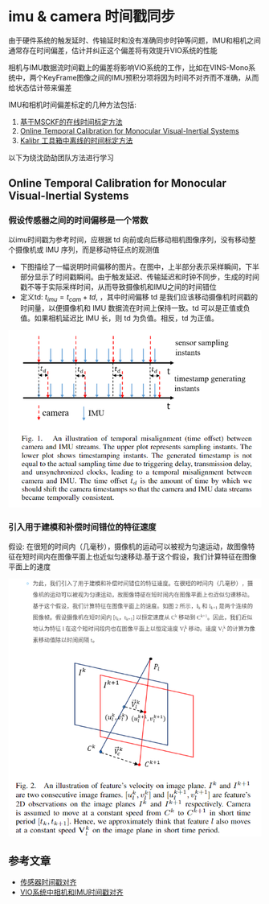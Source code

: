 
# imu & camera 时间戳同步

由于硬件系统的触发延时、传输延时和没有准确同步时钟等问题，IMU和相机之间通常存在时间偏差，估计并纠正这个偏差将有效提升VIO系统的性能

相机与IMU数据流时间戳上的偏差将影响VIO系统的工作，比如在VINS-Mono系统中，两个KeyFrame图像之间的IMU预积分项将因为时间不对齐而不准确，从而给状态估计带来偏差

IMU和相机时间偏差标定的几种方法包括:

1. [基于MSCKF的在线时间标定方法](https://intra.ece.ucr.edu/~mourikis/papers/Li2014IJRR_timing.pdf)
2. [Online Temporal Calibration for Monocular Visual-Inertial Systems](https://arxiv.org/abs/1808.00692)
3. [Kalibr 工具箱中离线的时间标定方法](https://github.com/ethz-asl/kalibr/wiki/camera-imu-calibration)

以下为绕沈劭劼团队方法进行学习

## Online Temporal Calibration for Monocular Visual-Inertial Systems

### 假设传感器之间的时间偏移是一个常数

以imu时间戳为参考时间，应根据 td 向前或向后移动相机图像序列，没有移动整个摄像机或 IMU 序列，而是移动特征点的观测值

- 下图描绘了一幅说明时间偏移的图片。在图中，上半部分表示采样瞬间，下半部分显示了时间戳瞬间。由于触发延迟、传输延迟和时钟不同步，生成的时间戳不等于实际采样时间，从而导致摄像机和IMU之间的时间错位
- 定义td: $t_{imu}=t_{cam}+td$, ，其中时间偏移 td 是我们应该移动摄像机时间戳的时间量，以便摄像机和 IMU 数据流在时间上保持一致。td 可以是正值或负值。如果相机延迟比 IMU 长，则 td 为负值。相反，td 为正值。

![](./img/imu_image_timestamp_align/img1.png)

### 引入用于建模和补偿时间错位的特征速度

假设: 在很短的时间内（几毫秒），摄像机的运动可以被视为匀速运动，故图像特征在短时间内在图像平面上也近似匀速移动.基于这个假设，我们计算特征在图像平面上的速度

![](./img/imu_image_timestamp_align/img2.png)

## 参考文章

- [传感器时间戳对齐](https://haolin11.github.io/2022/12/03/Online-Temporal-Calibration-for-Monocular-Visual-Inertial-Systems/)
- [VIO系统中相机和IMU时间戳对齐](https://blog.csdn.net/weixin_50508111/article/details/122466521)
